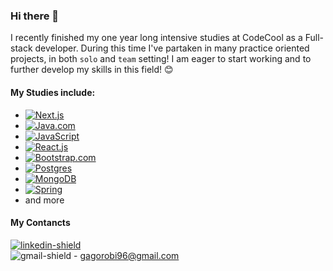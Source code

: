 ### Hi there 👋

  I recently finished my one year long intensive studies at CodeCool as a Full-stack developer. During this time I've partaken in many practice oriented projects, in both `solo` and `team` setting! I am eager to start working and to further develop my skills in this field! 😊
  
#### My Studies include:
* [![Next.js]][Next-url]
* [![Java.com]][Java-url]
* [![JavaScript](https://img.shields.io/badge/javascript-%23323330.svg?style=for-the-badge&logo=javascript&logoColor=%23F7DF1E)](https://en.wikipedia.org/wiki/JavaScript)
* [![React.js]][React-url]
* [![Bootstrap.com]][Bootstrap-url]
* [![Postgres]][postgre-url]
* [![MongoDB]][mongo-url]
* [![Spring]][spring-url]
* and more


#### My Contancts
[![linkedin-shield]][linkedin-url] <br/>
![gmail-shield] - gagorobi96@gmail.com

[linkedin-shield]: https://img.shields.io/badge/-LinkedIn-black.svg?style=for-the-badge&logo=linkedin&colorB=555
[linkedin-url]: https://www.linkedin.com/in/r%C3%B3bert-g%C3%A1g%C3%B3-a44578286/
[gmail-shield]: https://img.shields.io/badge/Gmail-D14836?style=for-the-badge&logo=gmail&logoColor=white
[Next.js]: https://img.shields.io/badge/next.js-000000?style=for-the-badge&logo=nextdotjs&logoColor=white
[Next-url]: https://nextjs.org/
[React.js]: https://img.shields.io/badge/React-20232A?style=for-the-badge&logo=react&logoColor=61DAFB
[React-url]: https://reactjs.org/
[Bootstrap.com]: https://img.shields.io/badge/Bootstrap-563D7C?style=for-the-badge&logo=bootstrap&logoColor=white
[Bootstrap-url]: https://getbootstrap.com
[Java.com]: https://img.shields.io/badge/java-%23ED8B00.svg?style=for-the-badge&logo=openjdk&logoColor=white
[Java-url]: https://www.java.com/en/
[JavaScript]:https://img.shields.io/badge/javascript-%23323330.svg?style=for-the-badge&logo=javascript&logoColor=%23F7DF1E
[Postgres]:https://img.shields.io/badge/postgres-%23316192.svg?style=for-the-badge&logo=postgresql&logoColor=white
[postgre-url]:https://www.postgresql.org/
[MongoDB]:https://img.shields.io/badge/MongoDB-%234ea94b.svg?style=for-the-badge&logo=mongodb&logoColor=white
[mongo-url]:https://www.mongodb.com/
[Spring]:https://img.shields.io/badge/spring-%236DB33F.svg?style=for-the-badge&logo=spring&logoColor=white
[spring-url]:https://spring.io/
